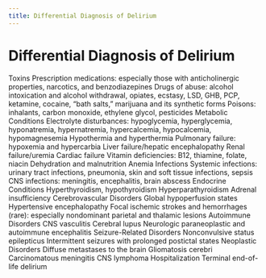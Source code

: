```yaml
---
title: Differential Diagnosis of Delirium
---
```

# Differential Diagnosis of Delirium

Toxins
Prescription medications: especially those with anticholinergic properties, narcotics, and benzodiazepines
Drugs of abuse: alcohol intoxication and alcohol withdrawal, opiates, ecstasy, LSD, GHB, PCP, ketamine, cocaine, “bath salts,” marijuana and its synthetic forms
Poisons: inhalants, carbon monoxide, ethylene glycol, pesticides
Metabolic Conditions
Electrolyte disturbances: hypoglycemia, hyperglycemia, hyponatremia, hypernatremia, hypercalcemia, hypocalcemia, hypomagnesemia
Hypothermia and hyperthermia
Pulmonary failure: hypoxemia and hypercarbia
Liver failure/hepatic encephalopathy
Renal failure/uremia
Cardiac failure
Vitamin deficiencies: B12, thiamine, folate, niacin
Dehydration and malnutrition
Anemia
Infections
Systemic infections: urinary tract infections, pneumonia, skin and soft tissue infections, sepsis
CNS infections: meningitis, encephalitis, brain abscess
Endocrine Conditions
Hyperthyroidism, hypothyroidism
Hyperparathyroidism
Adrenal insufficiency
Cerebrovascular Disorders
Global hypoperfusion states
Hypertensive encephalopathy
Focal ischemic strokes and hemorrhages (rare): especially nondominant parietal and thalamic lesions
Autoimmune Disorders
CNS vasculitis
Cerebral lupus
Neurologic paraneoplastic and autoimmune encephalitis
Seizure-Related Disorders
Nonconvulsive status epilepticus
Intermittent seizures with prolonged postictal states
Neoplastic Disorders
Diffuse metastases to the brain
Gliomatosis cerebri
Carcinomatous meningitis
CNS lymphoma
Hospitalization
Terminal end-of-life delirium

